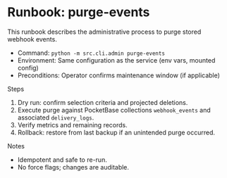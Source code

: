 # Runbook: purge-events

This runbook describes the administrative process to purge stored webhook events.

- Command: `python -m src.cli.admin purge-events`
- Environment: Same configuration as the service (env vars, mounted config)
- Preconditions: Operator confirms maintenance window (if applicable)

Steps
1. Dry run: confirm selection criteria and projected deletions.
2. Execute purge against PocketBase collections `webhook_events` and associated `delivery_logs`.
3. Verify metrics and remaining records.
4. Rollback: restore from last backup if an unintended purge occurred.

Notes
- Idempotent and safe to re-run.
- No force flags; changes are auditable.

